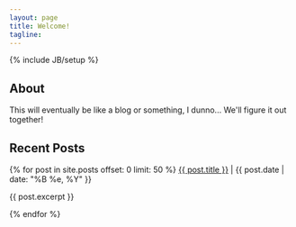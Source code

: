 ```yaml
---
layout: page
title: Welcome!
tagline: 
---
```

{% include JB/setup %}

## About

This will eventually be like a blog or something, I dunno... We'll figure it out together!


## Recent Posts
{% for post in site.posts offset: 0 limit: 50 %}
<a href="{{ post.url }}">{{ post.title }}</a> | {{ post.date | date: "%B %e, %Y" }}
<p>{{ post.excerpt }}</p>
{% endfor %}
